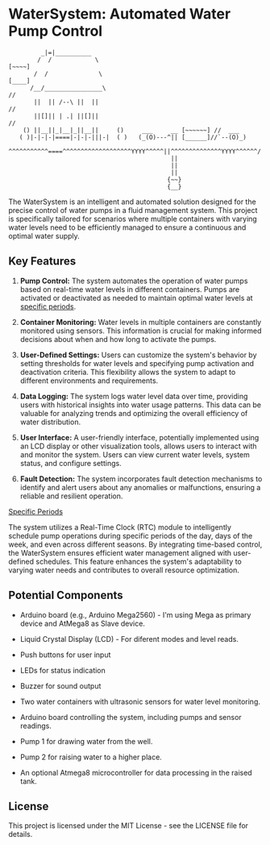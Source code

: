 # WaterSystem: Automated Water Pump Control

```
         _|=|__________
        /  /            \									                   [~~~~]
       /  /              \									                 [____]
      /__/________________\									                //
       ||  || /--\ ||  ||							  	                 //
       ||[]|| | .| ||[]||								                  //
    () ||__||_|__|_||__||     ()     ___   	 __ [~~~~~~] //  ___
   ( )|-|-|-|====|-|-|-|||-|  ( ) 	(_(O)---^|| [______]//`--(O)_)
  ^^^^^^^^^^^====^^^^^^^^^^^^^^^^^^^YYYY^^^^^||^^^^^^^^^^^^^^YYYY^^^^^^/
											 ||
											 ||
											 ||
											{~~}
											{__}
```

The WaterSystem is an intelligent and automated solution designed for the precise control of water pumps in a fluid management 
system. This project is specifically tailored for scenarios where multiple containers with varying water levels need to be 
efficiently managed to ensure a continuous and optimal water supply.

## Key Features

1. **Pump Control:** The system automates the operation of water pumps based on real-time water levels in different containers. 
Pumps are activated or deactivated as needed to maintain optimal water levels at [specific periods](#specific-periods).

2. **Container Monitoring:** Water levels in multiple containers are constantly monitored using sensors. This information is crucial 
for making informed decisions about when and how long to activate the pumps.

3. **User-Defined Settings:** Users can customize the system's behavior by setting thresholds for water levels and specifying pump 
activation and deactivation criteria. This flexibility allows the system to adapt to different environments and requirements.

4. **Data Logging:** The system logs water level data over time, providing users with historical insights into water usage patterns. 
This data can be valuable for analyzing trends and optimizing the overall efficiency of water distribution.

5. **User Interface:** A user-friendly interface, potentially implemented using an LCD display or other visualization tools, allows 
users to interact with and monitor the system. Users can view current water levels, system status, and configure settings.

6. **Fault Detection:** The system incorporates fault detection mechanisms to identify and alert users about any anomalies or 
malfunctions, ensuring a reliable and resilient operation.

<a name="specific-periods"></a> <ins>Specific Periods</ins>

The system utilizes a Real-Time Clock (RTC) module to intelligently schedule pump operations during specific periods of the day, 
days of the week, and even across different seasons. By integrating time-based control, the WaterSystem ensures efficient water 
management aligned with user-defined schedules. This feature enhances the system's adaptability to varying water needs and 
contributes to overall resource optimization.


## Potential Components

* Arduino board (e.g., Arduino Mega2560) - I'm using Mega as primary device and AtMega8 as Slave device.
* Liquid Crystal Display (LCD) - For diferent modes and level reads.
* Push buttons for user input
* LEDs for status indication 
* Buzzer for sound output

* Two water containers with ultrasonic sensors for water level monitoring.
* Arduino board controlling the system, including pumps and sensor readings.
* Pump 1 for drawing water from the well.
* Pump 2 for raising water to a higher place.
* An optional Atmega8 microcontroller for data processing in the raised tank.


## License
This project is licensed under the MIT License - see the LICENSE file for details.

